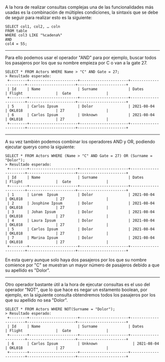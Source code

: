 A la hora de realizar consultas complejas una de las funcionalidades más usadas es la combinación de múltiples condiciones, la sintaxis que se debe de seguir para realizar esto es la siguiente:

```
SELECT col1, col2, … coln
FROM table
WHERE col3 LIKE "%cadena%"
AND
col4 = 55;
```

---

Para ello podemos usar el operador "AND" para por ejemplo, buscar todos los pasajeros por los que su nombre empieza por C o van a la gate 27.

```
SELECT * FROM Actors WHERE Name > "C" AND Gate = 27;
> Resultado esperado:
 +--------+----------------------+----------------------+----------------------+----------------------+----------------------+
 | Id     | Name                 | Surname              | Dates                | Flight               |  Gate                |
 +--------+----------------------+----------------------+----------------------+----------------------+----------------------+
 | 5      | Carlos Ipsum         | Dolor                | 2021-08-04           | OKL018               | 27                   |
 | 6      | Carlos Ipsum         | Unknown              | 2021-08-04           | OKL018               | 27                   |
 +--------+----------------------+----------------------+----------------------+----------------------+----------------------+
```

---


A su vez también podemos combinar los operadores AND y OR, podiendo ejecutar querys como la siguiente:


```
SELECT * FROM Actors WHERE (Name > "C" AND Gate = 27) OR (Surname = "Dolor");
> Resultado esperado:
 +--------+----------------------+----------------------+----------------------+----------------------+----------------------+
 | Id     | Name                 | Surname              | Dates                | Flight               |  Gate                |
 +--------+----------------------+----------------------+----------------------+----------------------+----------------------+
 | 1      | Lorem  Ipsum         | Dolor                | 2021-08-04           | OKL018               | 27                   |
 | 2      | Josphine Ipsum       | Dolor                | 2021-08-04           | OKL018               | 27                   |
 | 3      | Johan Ipsum          | Dolor                | 2021-08-04           | OKL018               | 27                   |
 | 4      | Laura Ipsum          | Dolor                | 2021-08-04           | OKL018               | 27                   |
 | 5      | Carlos Ipsum         | Dolor                | 2021-08-04           | OKL018               | 27                   |
 | 7      | Marina Ipsum         | Dolor                | 2021-08-04           | OKL018               | 27                   |
 +--------+----------------------+----------------------+----------------------+----------------------+----------------------+
```

En esta query aunque solo haya dos pasajeros por los que su nombre comience por "C" se muestran un mayor número de pasajeros debido a que su apellido es "Dolor".

---

Otro operador bastante útil a la hora de ejecutar consultas es el uso del operador "NOT", que lo que hace es negar un estamento boolean, por ejemplo, en la siguiente consulta obtendremos todos los pasajeros por los que su apellido no sea "Dolor".

```
SELECT * FROM Actors WHERE NOT(Surname = "Dolor");
> Resultado esperado:
 +--------+----------------------+----------------------+----------------------+----------------------+----------------------+
 | Id     | Name                 | Surname              | Dates                | Flight               |  Gate                |
 +--------+----------------------+----------------------+----------------------+----------------------+----------------------+
 | 6      | Carlos Ipsum         | Unknown                | 2021-08-04           | OKL018               | 27                   |
 +--------+----------------------+----------------------+----------------------+----------------------+----------------------+
```
